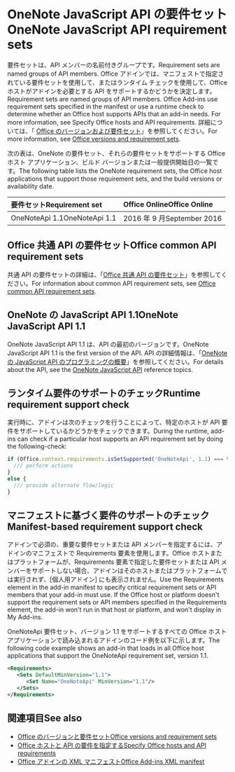 # <a name="onenote-javascript-api-requirement-sets"></a><span data-ttu-id="20339-101">OneNote JavaScript API の要件セット</span><span class="sxs-lookup"><span data-stu-id="20339-101">OneNote JavaScript API requirement sets</span></span>

<span data-ttu-id="20339-102">要件セットは、API メンバーの名前付きグループです。</span><span class="sxs-lookup"><span data-stu-id="20339-102">Requirement sets are named groups of API members.</span></span> <span data-ttu-id="20339-103">Office アドインでは、マニフェストで指定されている要件セットを使用して、またはランタイム チェックを使用して、Office ホストがアドインを必要とする API をサポートするかどうかを決定します。</span><span class="sxs-lookup"><span data-stu-id="20339-103">Requirement sets are named groups of API members. Office Add-ins use requirement sets specified in the manifest or use a runtime check to determine whether an Office host supports APIs that an add-in needs. For more information, see Specify Office hosts and API requirements.</span></span> <span data-ttu-id="20339-104">詳細については、「 [Office のバージョンおよび要件セット](https://docs.microsoft.com/office/dev/add-ins/develop/office-versions-and-requirement-sets)」を参照してください。</span><span class="sxs-lookup"><span data-stu-id="20339-104">For more information, see [Office versions and requirement sets](https://docs.microsoft.com/office/dev/add-ins/develop/office-versions-and-requirement-sets).</span></span>

<span data-ttu-id="20339-105">次の表は、OneNote の要件セット、それらの要件セットをサポートする Office ホスト アプリケーション、ビルド バージョンまたは一般提供開始日の一覧です。</span><span class="sxs-lookup"><span data-stu-id="20339-105">The following table lists the OneNote requirement sets, the Office host applications that support those requirement sets, and the build versions or availability date.</span></span>

|  <span data-ttu-id="20339-106">要件セット</span><span class="sxs-lookup"><span data-stu-id="20339-106">Requirement set</span></span>  |  <span data-ttu-id="20339-107">Office Online</span><span class="sxs-lookup"><span data-stu-id="20339-107">Office Online</span></span> | 
|:-----|:-----|
| <span data-ttu-id="20339-108">OneNoteApi 1.1</span><span class="sxs-lookup"><span data-stu-id="20339-108">OneNoteApi 1.1</span></span>  | <span data-ttu-id="20339-109">2016 年 9 月</span><span class="sxs-lookup"><span data-stu-id="20339-109">September 2016</span></span> |  

## <a name="office-common-api-requirement-sets"></a><span data-ttu-id="20339-110">Office 共通 API の要件セット</span><span class="sxs-lookup"><span data-stu-id="20339-110">Office common API requirement sets</span></span>

<span data-ttu-id="20339-111">共通 API の要件セットの詳細は、「[Office 共通 API の要件セット](office-add-in-requirement-sets.md)」を参照してください。</span><span class="sxs-lookup"><span data-stu-id="20339-111">For information about common API requirement sets, see [Office common API requirement sets](office-add-in-requirement-sets.md).</span></span>

## <a name="onenote-javascript-api-11"></a><span data-ttu-id="20339-112">OneNote の JavaScript API 1.1</span><span class="sxs-lookup"><span data-stu-id="20339-112">OneNote JavaScript API 1.1</span></span> 

<span data-ttu-id="20339-113">OneNote JavaScript API 1.1 は、API の最初のバージョンです。</span><span class="sxs-lookup"><span data-stu-id="20339-113">OneNote JavaScript API 1.1 is the first version of the API.</span></span> <span data-ttu-id="20339-114">API の詳細情報は、「[OneNote の JavaScript API のプログラミングの概要](https://docs.microsoft.com/office/dev/add-ins/onenote/onenote-add-ins-programming-overview)」を参照してください。</span><span class="sxs-lookup"><span data-stu-id="20339-114">For details about the API, see the [OneNote JavaScript API](https://docs.microsoft.com/office/dev/add-ins/onenote/onenote-add-ins-programming-overview) reference topics.</span></span>

## <a name="runtime-requirement-support-check"></a><span data-ttu-id="20339-115">ランタイム要件のサポートのチェック</span><span class="sxs-lookup"><span data-stu-id="20339-115">Runtime requirement support check</span></span>

<span data-ttu-id="20339-116">実行時に、アドインは次のチェックを行うことによって、特定のホストが API 要件をサポートしているかどうかをチェックできます。</span><span class="sxs-lookup"><span data-stu-id="20339-116">During the runtime, add-ins can check if a particular host supports an API requirement set by doing the following-check:</span></span> 

```js
if (Office.context.requirements.isSetSupported('OneNoteApi', 1.1) === true) {
  /// perform actions
}
else {
  /// provide alternate flow/logic
}
```

## <a name="manifest-based-requirement-support-check"></a><span data-ttu-id="20339-117">マニフェストに基づく要件のサポートのチェック</span><span class="sxs-lookup"><span data-stu-id="20339-117">Manifest-based requirement support check</span></span>

<span data-ttu-id="20339-p103">アドインで必須の、重要な要件セットまたは API メンバーを指定するには、アドインのマニフェストで Requirements 要素を使用します。Office ホストまたはプラットフォームが、Requirements 要素で指定した要件セットまたは API メンバーをサポートしない場合、アドインはそのホストまたはプラットフォームでは実行されず、[個人用アドイン] にも表示されません。</span><span class="sxs-lookup"><span data-stu-id="20339-p103">Use the Requirements element in the add-in manifest to specify critical requirement sets or API members that your add-in must use. If the Office host or platform doesn't support the requirement sets or API members specified in the Requirements element, the add-in won't run in that host or platform, and won't display in My Add-ins.</span></span>

<span data-ttu-id="20339-120">OneNoteApi 要件セット、バージョン 1.1 をサポートするすべての Office ホスト アプリケーションで読み込まれるアドインのコード例を以下に示します。</span><span class="sxs-lookup"><span data-stu-id="20339-120">The following code example shows an add-in that loads in all Office host applications that support the OneNoteApi requirement set, version 1.1.</span></span>

```xml
<Requirements>
   <Sets DefaultMinVersion="1.1">
      <Set Name="OneNoteApi" MinVersion="1.1"/>
   </Sets>
</Requirements>
```

## <a name="see-also"></a><span data-ttu-id="20339-121">関連項目</span><span class="sxs-lookup"><span data-stu-id="20339-121">See also</span></span>

- [<span data-ttu-id="20339-122">Office のバージョンと要件セット</span><span class="sxs-lookup"><span data-stu-id="20339-122">Office versions and requirement sets</span></span>](https://docs.microsoft.com/office/dev/add-ins/develop/office-versions-and-requirement-sets)
- [<span data-ttu-id="20339-123">Office ホストと API の要件を指定する</span><span class="sxs-lookup"><span data-stu-id="20339-123">Specify Office hosts and API requirements</span></span>](https://docs.microsoft.com/office/dev/add-ins/develop/specify-office-hosts-and-api-requirements)
- [<span data-ttu-id="20339-124">Office アドインの XML マニフェスト</span><span class="sxs-lookup"><span data-stu-id="20339-124">Office Add-ins XML manifest</span></span>](https://docs.microsoft.com/office/dev/add-ins/develop/add-in-manifests)
